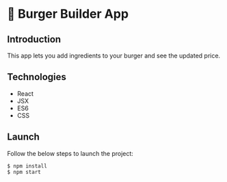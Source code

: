 # 🍔 Burger Builder App

## Introduction
This app lets you add ingredients to your burger and see the updated price.

## Technologies
* React
* JSX
* ES6
* CSS

## Launch
Follow the below steps to launch the project:
```
$ npm install
$ npm start
```